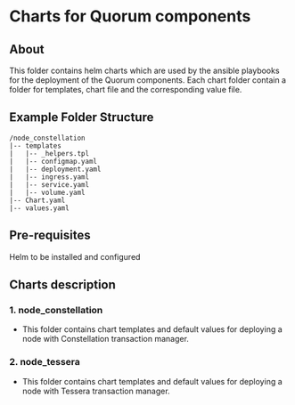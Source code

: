 # Charts for Quorum components

## About
This folder contains helm charts which are used by the ansible playbooks for the deployment of the Quorum components. Each chart folder contain a folder for templates, chart file and the corresponding value file. 

## Example Folder Structure ###
```
/node_constellation
|-- templates
|   |-- _helpers.tpl
|   |-- configmap.yaml
|   |-- deployment.yaml
|   |-- ingress.yaml
|   |-- service.yaml
|   |-- volume.yaml
|-- Chart.yaml
|-- values.yaml
```

## Pre-requisites

 Helm to be installed and configured 

## Charts description ##

### 1. node_constellation ###
- This folder contains chart templates and default values for deploying a node with Constellation transaction manager.
### 2. node_tessera ###
- This folder contains chart templates and default values for deploying a node with Tessera transaction manager.